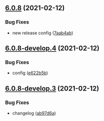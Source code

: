 ## [6.0.8](https://github.com/splunk/seckit_sa_geolocation/compare/v6.0.7...v6.0.8) (2021-02-12)


### Bug Fixes

* new release config ([7aab4ab](https://github.com/splunk/seckit_sa_geolocation/commit/7aab4ab6dab1c49d6ce69391d33e7e246f65bc37))

## [6.0.8-develop.4](https://github.com/splunk/seckit_sa_geolocation/compare/v6.0.8-develop.3...v6.0.8-develop.4) (2021-02-12)


### Bug Fixes

* config ([e622b5b](https://github.com/splunk/seckit_sa_geolocation/commit/e622b5bde733d8a6ab624c76dffdc3237e70eead))

## [6.0.8-develop.3](https://github.com/splunk/seckit_sa_geolocation/compare/v6.0.8-develop.2...v6.0.8-develop.3) (2021-02-12)


### Bug Fixes

* changelog ([ab97d6a](https://github.com/splunk/seckit_sa_geolocation/commit/ab97d6a5346d292e5f18f7fb39134d72cae82869))
